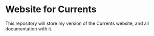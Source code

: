 # Website for Currents

This repository will store my version of the Currents website, and all documentation with it.
